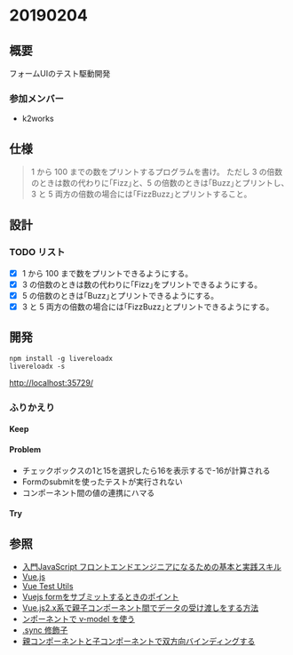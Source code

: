 # 20190204

## 概要

フォームUIのテスト駆動開発

### 参加メンバー

- k2works

## 仕様

> 1 から 100 までの数をプリントするプログラムを書け。
> ただし 3 の倍数のときは数の代わりに｢Fizz｣と、5 の倍数のときは｢Buzz｣とプリントし、3 と 5 両方の倍数の場合には｢FizzBuzz｣とプリントすること。

## 設計

### TODO リスト

- [x] 1 から 100 まで数をプリントできるようにする。
- [x] 3 の倍数のときは数の代わりに｢Fizz｣をプリントできるようにする。
- [x] 5 の倍数のときは｢Buzz｣とプリントできるようにする。
- [x] 3 と 5 両方の倍数の場合には｢FizzBuzz｣とプリントできるようにする。

## 開発

```
npm install -g livereloadx
livereloadx -s
```
[http://localhost:35729/](http://localhost:35729/)

### ふりかえり

#### Keep

#### Problem

- チェックボックスの1と15を選択したら16を表示するで-16が計算される
- Formのsubmitを使ったテストが実行されない
- コンポーネント間の値の連携にハマる

#### Try

## 参照

- [入門JavaScript フロントエンドエンジニアになるための基本と実践スキル](https://rfs.jp/sb/javascript/jsbook/codepen-list.html)
- [Vue.js](https://jp.vuejs.org/)
- [Vue Test Utils](https://vue-test-utils.vuejs.org/ja/)
- [Vuejs formをサブミットするときのポイント](https://qiita.com/kimullaa/items/c60a5a229b9060177a48)
- [Vue.js2.x系で親子コンポーネント間でデータの受け渡しをする方法](https://kuroeveryday.blogspot.com/2016/10/vuejs-components-emit-events.html)
- [ンポーネントで v-model を使う](https://jp.vuejs.org/v2/guide/components.html#%E3%82%B3%E3%83%B3%E3%83%9D%E3%83%BC%E3%83%8D%E3%83%B3%E3%83%88%E3%81%A7-v-model-%E3%82%92%E4%BD%BF%E3%81%86)
- [.sync 修飾子](https://jp.vuejs.org/v2/guide/components-custom-events.html#sync-%E4%BF%AE%E9%A3%BE%E5%AD%90)
- [親コンポーネントと子コンポーネントで双方向バインディングする](https://qiita.com/Sa2Knight/items/544b3f157108b96033fe)